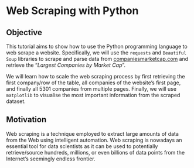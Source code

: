 # Web Scraping with Python

## Objective

This tutorial aims to show how to use the Python programming language to web scrape a website. Specifically, we will use the `requests` and `Beautiful Soup` libraries to scrape and parse data from [companiesmarketcap.com](https://companiesmarketcap.com/) and retrieve the “*Largest Companies by Market Cap*”.

We will learn how to scale the web scraping process by first retrieving the first company/row of the table, all companies of the website’s first page, and finally all 5301 companies from multiple pages. Finally, we will use `matplotlib` to visualise the most important information from the scraped dataset.

## Motivation

Web scraping is a technique employed to extract large amounts of data from the Web using intelligent automation. Web scraping is nowadays an essential tool for data scientists as it can be used to potentially retrieve/source hundreds, millions, or even billions of data points from the Internet’s seemingly endless frontier.
